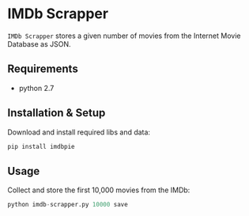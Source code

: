 # IMDb Scrapper

```IMDb Scrapper``` stores a given number of movies from the Internet Movie Database as JSON.


## Requirements

- python 2.7


## Installation & Setup
Download and install required libs and data:
```bash
pip install imdbpie
```


## Usage
Collect and store the first 10,000 movies from the IMDb:
```python
python imdb-scrapper.py 10000 save
```